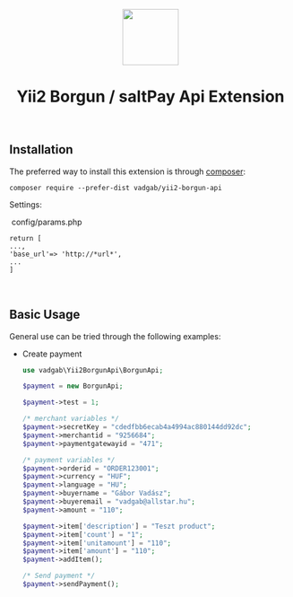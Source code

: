 <p align="center">
    <a href="https://github.com/yiisoft" target="_blank">
        <img src="https://avatars0.githubusercontent.com/u/993323" height="100px">
    </a>
    <h1 align="center">Yii2 Borgun / saltPay Api Extension</h1>
    <br>
</p>




Installation
------------

The preferred way to install this extension is through [composer](http://getcomposer.org/download/):

```
composer require --prefer-dist vadgab/yii2-borgun-api
```

Settings:

​	config/params.php

```
return [
...,
'base_url'=> 'http://*url*',
...
]
```

​			

Basic Usage
-----------

General use can be tried through the following examples:

- Create payment

	```php
  use vadgab\Yii2BorgunApi\BorgunApi;    
  
	$payment = new BorgunApi;
  
	$payment->test = 1;
	
	/* merchant variables */
	$payment->secretKey = "cdedfbb6ecab4a4994ac880144dd92dc";
	$payment->merchantid = "9256684";
	$payment->paymentgatewayid = "471";
	
	/* payment variables */
  $payment->orderid = "ORDER123001";
	$payment->currency = "HUF";
  $payment->language = "HU";
	$payment->buyername = "Gábor Vadász";
  $payment->buyeremail = "vadgab@allstar.hu";
  $payment->amount = "110";
  
  $payment->item['description'] = "Teszt product";
  $payment->item['count'] = "1";
	$payment->item['unitamount'] = "110";
  $payment->item['amount'] = "110";
	$payment->addItem();
  
  /* Send payment */
  $payment->sendPayment();

